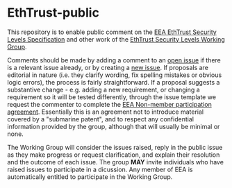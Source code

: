 # EthTrust-public

This repository is to enable public comment on the [EEA EthTrust Security Levels Specification](https://entethalliance.github.io/eta-registry/security-levels-spec.html)
and other work of the [EthTrust Security Levels Working Group](https://entethalliance.org/groups/EthTrust).

Comments should be made by adding a comment to an [open issue](https://github.com/EntEthAlliance/EthTrust-public/issues) if there is a relevant issue already, or by creating a 
[new issue](https://github.com/EntEthAlliance/EthTrust-public/issues/new/choose). If proposals are editorial in nature (i.e. they clarify wording, fix spelling mistakes or obvious logic errors),
the process is fairly straightforward. If a proposal suggests a substantive change - e.g. adding a new requirement, or changing a requirement so it will be tested differently, 
through the issue template we request the commenter to complete the [EEA Non-member participation agreement](https://github.com/EntEthAlliance/EthTrust-public/blob/main/EEA-Non-Member-Participation-Agreement.pdf). Essentially this is an agreement not to introduce material covered by a "submarine patent",
and to respect any confidential information provided by the group, although that will usually be minimal or none.

The Working Group will consider the issues raised, reply in the public issue as they make progress or request clarification, and explain their resolution and the outcome of each issue.
The group **MAY** invite individuals who have raised issues to participate in a dicussion. Any member of EEA is automatically entitled to participate in the Working Group.
